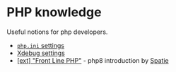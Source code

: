 # PHP knowledge

Useful notions for php developers.

- [`php.ini` settings](php-ini.md)
- [Xdebug settings](xdebug-settings.md)
- [[ext] "Front Line PHP"](https://www.youtube.com/playlist?list=PLjzBMxW2XGTwEwWumYBaFHy1z4W32TcjU) - php8 introduction by [Spatie](https://github.com/spatie)
